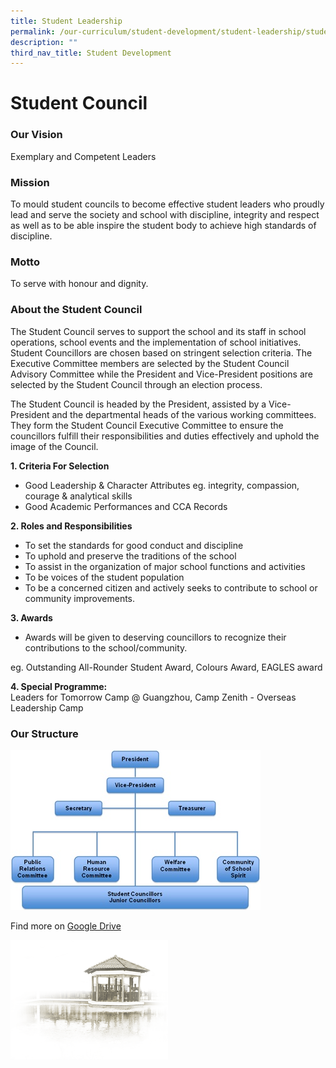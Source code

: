 ```yaml
---
title: Student Leadership
permalink: /our-curriculum/student-development/student-leadership/student-council/
description: ""
third_nav_title: Student Development
---
```

# **Student Council**

### Our Vision

Exemplary and Competent Leaders

### Mission

To mould student councils to become effective student leaders who proudly lead and serve the society and school with discipline, integrity and respect as well as to be able inspire the student body to achieve high standards of discipline.

### Motto
To serve with honour and dignity.

### About the Student Council

The Student Council serves to support the school and its staff in school operations, school events and the implementation of school initiatives. Student Councillors are chosen based on stringent selection criteria. The Executive Committee members are selected by the Student Council Advisory Committee while the President and Vice-President positions are selected by the Student Council through an election process.

The Student Council is headed by the President, assisted by a Vice-President and the departmental heads of the various working committees. They form the Student Council Executive Committee to ensure the councillors fulfill their responsibilities and duties effectively and uphold the image of the Council.

  

**1. Criteria For Selection**

*   Good Leadership &amp; Character Attributes eg. integrity, compassion, courage &amp; analytical skills
*   Good Academic Performances and CCA Records


**2. Roles and Responsibilities**

*   To set the standards for good conduct and discipline
*   To uphold and preserve the traditions of the school
*   To assist in the organization of major school functions and activities
*   To be voices of the student population
*   To be a concerned citizen and actively seeks to contribute to school or community improvements.

**3. Awards**

*   Awards will be given to deserving councillors to recognize their contributions to the school/community.

eg. Outstanding All-Rounder Student Award, Colours Award, EAGLES award

  

**4. Special Programme:**    
Leaders for Tomorrow Camp @ Guangzhou, Camp Zenith - Overseas Leadership Camp

### Our Structure

![](/images/Student%20Councillor%20Chart.jpg)

Find more on [Google Drive](https://drive.google.com/drive/folders/1abDws-vWhZvykz2v9TO4UTnd-R-DVC9y)

<img src="/images/pavilion.png" style="width:50%">